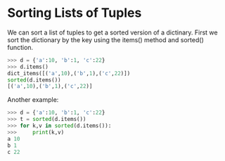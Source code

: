 # Sorting Lists of Tuples

We can sort a list of tuples to get a sorted version of a dictinary. First we sort the dictionary by the key using the items() method and sorted() function.

```python
>>> d = {'a':10, 'b':1, 'c':22}
>>> d.items()
dict_items([('a',10),('b',1),('c',22)])
sorted(d.items())
[('a',10),('b',1),('c',22)]
```

Another example:

```python
>>> d = {'a':10, 'b':1, 'c':22}
>>> t = sorted(d.items())
>>> for k,v in sorted(d.items()):
>>>     print(k,v)
a 10
b 1
c 22
```

